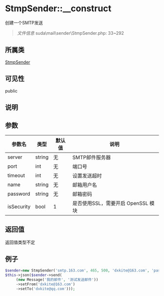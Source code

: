 # StmpSender::__construct
创建一个SMTP发送
> *文件信息* suda\mail\sender\StmpSender.php: 33~292
## 所属类 

[StmpSender](../StmpSender.md)

## 可见性

  public  
## 说明



## 参数

 
| 参数名 | 类型 | 默认值 | 说明 |
|--------|-----|-------|-------|
 | server |  string | 无 |  SMTP邮件服务器 |
 | port |  int | 无 |  端口号 |
 | timeout |  int | 无 |  设置发送超时 |
 | name |  string | 无 |  邮箱用户名 |
 | password |  string | 无 |  邮箱密码 |
 | isSecurity |  bool | 1 |  是否使用SSL，需要开启 OpenSSL 模块 |
## 返回值
返回值类型不定
## 例子

```php
$sender=new StmpSender('smtp.163.com', 465, 500, 'dxkite@163.com', 'password', true);
$this->json($sender->send(
     (new Message('我的邮件', '测试发送邮件'))
     ->setFrom('dxkite@163.com')
     ->setTo('dxkite@qq.com')));
```